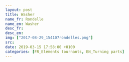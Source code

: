 ```yaml
---
layout: post
title: Washer
name_fr: Rondelle
name_en: Washer
desc_fr: 
desc_en: 
img: ["2017-08-29_154107rondelles.png"]
src: 
date: 2019-03-15 17:58:00 +0100
categories: [FR_Eléments tournants, EN_Turning parts]
---
```

